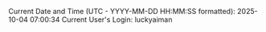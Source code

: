Current Date and Time (UTC - YYYY-MM-DD HH:MM:SS formatted): 2025-10-04 07:00:34
Current User's Login: luckyaiman
